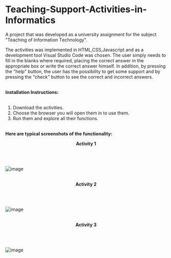 # Teaching-Support-Activities-in-Informatics

A project that was developed as a university assignment for the subject "Teaching of Ιnformation Τechnology".

Τhe activities was implemented in HTML,CSS,Javascript and as a development tool Visual Studio Code was chosen. The user simply needs to fill in the blanks where required, placing the correct answer in the appropriate box or write the correct answer himself. In addition, by pressing the "help" button, the user has the possibility to get some support and by pressing the "check" button to see the correct and incorrect answers. </br> </br>

<b>Ιnstallation Ιnstructions: </b> </br> </br>

1. Download the activities.
2. Choose the browser you will open them in to use them.
3. Run them and explore all their functions. </br> </br>

<b> Here are typical screenshots of the functionality:  </b>

<p align="center"><b>Activity 1</b></p> </br> </br>

![image](https://github.com/user-attachments/assets/700d8b91-a64b-4511-9863-16156b633318) </br> </br>

<p align="center"><b>Activity 2</b></p> </br> </br>

![image](https://github.com/user-attachments/assets/2408de6b-efc0-46b6-920a-ae05948dd54f) </br> </br>

<p align="center"><b>Activity 3</b></p> </br> </br>

![image](https://github.com/user-attachments/assets/23fe2c56-b066-44ea-9753-c500cca093f5)






